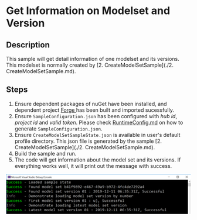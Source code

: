 # Get Information on Modelset and Version

## Description
This sample will get detail information of one modelset and its versions. This modelset is normally created by [2. CreateModelSetSample](./2. CreateModelSetSample.md).

## Steps
1. Ensure dependent packages of nuGet have been installed, and dependent project [Forge ](../samples/auxiliary/Forge) has been built and imported sucessfully. 
2. Ensure ` SampleConfiguration.json ` has been configured with _hub id_, _project id_ and _valid token_. Please check [RuntimeConfig.md](../RuntimeConfig.md) on how to generate ` SampleConfiguration.json `.
3. Ensure ` CreateModelSetSampleState.json ` is available in user's default profile directory. This json file is generated by the sample [2. CreateModelSetSample](./2. CreateModelSetSample.md).
4. Build the sample and run.
5. The code will get information about the model set and its versions. If everything works well, it will print out the message with success.

  <p align="center"><img src="./images/getms.png" width="600"></p>    